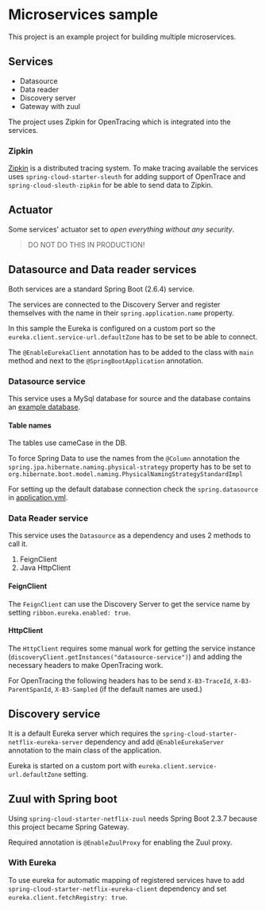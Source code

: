 # Microservices sample

This project is an example project for building multiple microservices.

## Services

* Datasource
* Data reader
* Discovery server
* Gateway with zuul

The project uses Zipkin for OpenTracing which is integrated into the services.

### Zipkin

[Zipkin](https://zipkin.io/) is a distributed tracing system. To make tracing available the services uses `spring-cloud-starter-sleuth` for adding support of OpenTrace and `spring-cloud-sleuth-zipkin` for be able to send data to Zipkin.

## Actuator

Some services' actuator set to _open everything without any security_.

> DO NOT DO THIS IN PRODUCTION!

## Datasource and Data reader services

Both services are a standard Spring Boot (2.6.4) service.

The services are connected to the Discovery Server and register themselves with the name in their `spring.application.name` property.

In this sample the Eureka is configured on a custom port so the `eureka.client.service-url.defaultZone` has to be set to be able to connect.

The `@EnableEurekaClient` annotation has to be added to the class with `main` method and next to the `@SpringBootApplication` annotation.

### Datasource service

This service uses a MySql database for source and the database contains an [example database](https://www.mysqltutorial.org/mysql-sample-database.aspx).

#### Table names

The tables use cameCase in the DB. 

To force Spring Data to use the names from the `@Column` annotation the `spring.jpa.hibernate.naming.physical-strategy` property has to be set to `org.hibernate.boot.model.naming.PhysicalNamingStrategyStandardImpl`

For setting up the default database connection check the `spring.datasource` in [application.yml](./datasource-service/src/main/resources/application.yml).

### Data Reader service

This service uses the `Datasource` as a dependency and uses 2 methods to call it.

1. FeignClient
2. Java HttpClient

#### FeignClient

The `FeignClient` can use the Discovery Server to get the service name by setting `ribbon.eureka.enabled: true`.

#### HttpClient

The `HttpClient` requires some manual work for getting the service instance (`discoveryClient.getInstances("datasource-service")`) and adding the necessary headers to make OpenTracing work.

For OpenTracing the following headers has to be send `X-B3-TraceId`, `X-B3-ParentSpanId`, `X-B3-Sampled` (if the default names are used.)

## Discovery service

It is a default Eureka server which requires the `spring-cloud-starter-netflix-eureka-server` dependency and add `@EnableEurekaServer` annotation to the main class of the application.

Eureka is started on a custom port with `eureka.client.service-url.defaultZone` setting.

## Zuul with Spring boot

Using `spring-cloud-starter-netflix-zuul` needs Spring Boot 2.3.7 because this project became Spring Gateway.

Required annotation is `@EnableZuulProxy` for enabling the Zuul proxy.

### With Eureka

To use eureka for automatic mapping of registered services have to add `spring-cloud-starter-netflix-eureka-client` dependency and set `eureka.client.fetchRegistry: true`.

